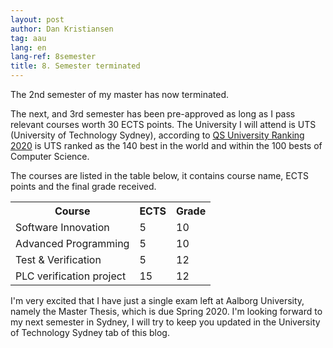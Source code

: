 ```yaml
---
layout: post
author: Dan Kristiansen
tag: aau
lang: en
lang-ref: 8semester
title: 8. Semester terminated
---
```


The 2nd semester of my master has now terminated. 

The next, and 3rd semester has been pre-approved as long as I pass relevant courses worth 30 ECTS points. The University I will attend is UTS (University of Technology Sydney), according to <a href="https://www.uts.edu.au/about/university/facts-figures-and-rankings/ratings-and-rankings">QS University Ranking 2020</a> is UTS ranked as the 140 best in the world and within the 100 bests of Computer Science. 

The courses are listed in the table below, it contains course name, ECTS points and the final grade received.

<table class="table">
  <tr>
    <th>Course</th>
    <th>ECTS</th>
    <th>Grade</th> 
  </tr>
  <tr>
    <td>Software Innovation</td>
    <td>5</td> 
    <td>10</td> 
  </tr>
  <tr>
    <td>Advanced Programming</td>
    <td>5</td>
    <td>10</td> 
  </tr>
  <tr>
    <td>Test & Verification</td>
    <td>5</td> 
    <td>12</td> 
  </tr>
  <tr>
    <td>PLC verification project</td>
    <td>15</td> 
    <td>12</td>
  </tr>
</table>


I'm very excited that I have just a single exam left at Aalborg University, namely the Master Thesis, which is due Spring 2020. I'm looking forward to my next semester in Sydney, I will try to keep you updated in the University of Technology Sydney tab of this blog.